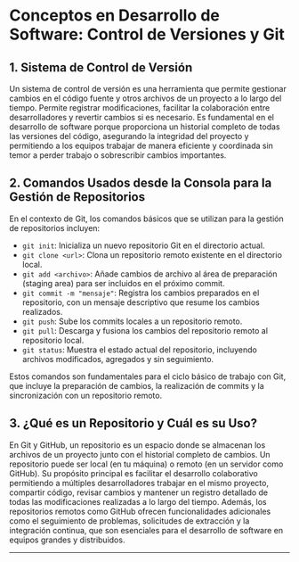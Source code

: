 # Conceptos en Desarrollo de Software: Control de Versiones y Git

## 1. Sistema de Control de Versión

Un sistema de control de versión es una herramienta que permite gestionar cambios en el código fuente y otros archivos de un proyecto a lo largo del tiempo. Permite registrar modificaciones, facilitar la colaboración entre desarrolladores y revertir cambios si es necesario. Es fundamental en el desarrollo de software porque proporciona un historial completo de todas las versiones del código, asegurando la integridad del proyecto y permitiendo a los equipos trabajar de manera eficiente y coordinada sin temor a perder trabajo o sobrescribir cambios importantes.

## 2. Comandos Usados desde la Consola para la Gestión de Repositorios

En el contexto de Git, los comandos básicos que se utilizan para la gestión de repositorios incluyen:

- `git init`: Inicializa un nuevo repositorio Git en el directorio actual.
- `git clone <url>`: Clona un repositorio remoto existente en el directorio local.
- `git add <archivo>`: Añade cambios de archivo al área de preparación (staging area) para ser incluidos en el próximo commit.
- `git commit -m "mensaje"`: Registra los cambios preparados en el repositorio, con un mensaje descriptivo que resume los cambios realizados.
- `git push`: Sube los commits locales a un repositorio remoto.
- `git pull`: Descarga y fusiona los cambios del repositorio remoto al repositorio local.
- `git status`: Muestra el estado actual del repositorio, incluyendo archivos modificados, agregados y sin seguimiento.

Estos comandos son fundamentales para el ciclo básico de trabajo con Git, que incluye la preparación de cambios, la realización de commits y la sincronización con un repositorio remoto.

## 3. ¿Qué es un Repositorio y Cuál es su Uso?

En Git y GitHub, un repositorio es un espacio donde se almacenan los archivos de un proyecto junto con el historial completo de cambios. Un repositorio puede ser local (en tu máquina) o remoto (en un servidor como GitHub). Su propósito principal es facilitar el desarrollo colaborativo permitiendo a múltiples desarrolladores trabajar en el mismo proyecto, compartir código, revisar cambios y mantener un registro detallado de todas las modificaciones realizadas a lo largo del tiempo. Además, los repositorios remotos como GitHub ofrecen funcionalidades adicionales como el seguimiento de problemas, solicitudes de extracción y la integración continua, que son esenciales para el desarrollo de software en equipos grandes y distribuidos.

---
